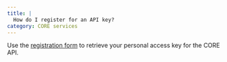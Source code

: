 ```yaml
---
title: |
  How do I register for an API key?
category: CORE services
---
```

Use the [registration form](/api-keys/register) to retrieve
your personal access key for the CORE API.

